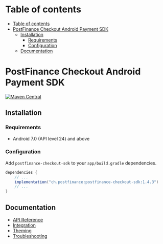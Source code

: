 # Table of contents

- [Table of contents](#table-of-contents)
- [PostFinance Checkout Android Payment SDK](#postfinance-checkout-android-payment-sdk)
  - [Installation](#installation)
    - [Requirements](#requirements)
    - [Configuration](#configuration)
  - [Documentation](#documentation)

# PostFinance Checkout Android Payment SDK

[![Maven Central](https://img.shields.io/maven-central/v/ch.postfinance/postfinance-checkout-sdk)](https://central.sonatype.com/artifact/ch.postfinance/postfinance-checkout-sdk/1.4.3)

## Installation

### Requirements

- Android 7.0 (API level 24) and above

### Configuration

Add `postfinance-checkout-sdk` to your `app/build.gradle` dependencies.

```groovy
dependencies {
    // ...
    implementation("ch.postfinance:postfinance-checkout-sdk:1.4.3")
    // ...
}
```

## Documentation

- [API Reference](./docs/api-reference.md)
- [Integration](./docs/integration.md)
- [Theming](./docs/theming.md)
- [Troubleshooting](./docs/troubleshooting.md)
